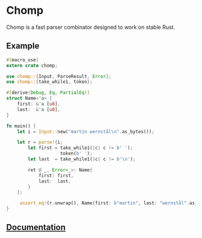 # Chomp

Chomp is a fast parser combinator designed to work on stable Rust.

## Example

```rust
#[macro_use]
extern crate chomp;

use chomp::{Input, ParseResult, Error};
use chomp::{take_while1, token};

#[derive(Debug, Eq, PartialEq)]
struct Name<'a> {
    first: &'a [u8],
    last:  &'a [u8],
}

fn main() {
    let i = Input::new("martin wernstål\n".as_bytes());

    let r = parse!{i;
        let first = take_while1(|c| c != b' ');
                    token(b' ');
        let last  = take_while1(|c| c != b'\n');

        ret @ _, Error<_>: Name{
            first: first,
            last:  last,
        }
    };

     assert_eq!(r.unwrap(), Name{first: b"martin", last: "wernstål".as_bytes()});
}
```

## [Documentation](http://m4rw3r.github.io/chomp/chomp/index.html)
